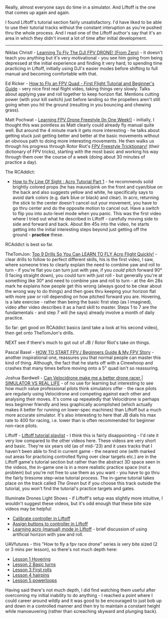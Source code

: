 Really, almost everyone says do time in a simulator. And Liftoff is the one that comes up again and again.

I found Liftoff's tutorial section fairly unsatisfactory. I'd have liked to be able to use their tutorial tracks without the constant interuption as you're pushed thru the whole process. And I read one of the Liftoff author's say that it's an area in which they didn't invest a lot of time after initial development.

---

Niklas Christl - [Learning To Fly The DJI FPV DRONE! (From Zero)](https://www.youtube.com/watch?v=Gb8nez1VtTk) - it doesn't teach you anything but it's very motivational - you see him going from being depressed at the initial experience and finding it very hard, to spending time practicing in Liftoff, initially using DJI's easier modes before shifting to full manual and becoming comfortable with that.

Ed Ricker - [How to Fly an FPV Quad - First Flight Tutorial and Beginner's Guide](https://www.youtube.com/watch?v=3-3BvdjGsVw) - very nice first real flight video, taking things very slowly. Talks about applying yaw and roll together to keep horizon flat. Mentions cutting power (with your kill switch) just before landing so the propellers aren't still going when you hit the ground (resulting in you bouncing and chewing grass).

Matt Pochwat - [Learning FPV Drone Freestyle (In One Week!)](https://www.youtube.com/watch?v=GlCgarOgtiY) - initially, I thought this was pointless as Matt clearly could already fly manual quite well. But around the 4 minute mark it gets more interesting - he talks about getting stuck just getting better and better at the basic movements without an obvious path to doing more interesting movements. He then walks us through his progress through Rotor Riot's [FPV Freestyle Tricktionary!](https://www.youtube.com/watch?v=n6RX8iI6gcQ) (their dictionary of FPV tricks), starting with the most basic and working his way through them over the course of a week (doing about 30 minutes of practice a day).

The RCAddict:

* [How to fly Line Of Sight : Acro Tutorial Part 1](https://www.youtube.com/watch?v=RSaPPGa626c) - he recommends solid brightly colored props (he has mauve/pink on the front and cyan/blue on the back and also suggests yellow and white, he specifically says to avoid dark colors (e.g. dark blue or black) and clear). In acro, returning the stick to the center doesn't cancel out your movement, you have to go thru center and do the opposite motion to cancel out. Have a switch to flip you into auto-level mode when you panic. This was the first video where I tried out what he described in Liftoff - carefully moving side to side and forward and back. About 8m 45s into the video, he starts getting into the initial interesting steps beyond just getting off the ground - **practice** these.

RCAddict is best so far.

TheTomJon: [Top 9 Drills So You Can LEARN TO FLY Acro Flight Quickly!](https://www.youtube.com/watch?v=Y_leCyI78Ng) - clear drills to follow to perfect different skills, his is the first video, I saw, where someone tries to clearly explain the need to combine yaw and roll to turn - if you're flat you can turn just with yaw, if you _could_ pitch forward 90&deg; (I facing straight down), you could turn with just roll - but generally you're at something like 30&deg; and need to combine yaw and roll to turn - at the 4m 28s mark he explains how people get this wrong (always good to be clear about the wrong way to do things) and then goes thru keeping your horizon flat with more yaw or roll depending on how pitched forward you are. Hovering, is a late exercise - rather than being the basic first step (as I imagined), video after video describes it as a hard skill to master. Steps 1 to 7 are the fundamentals - and step 7 will (he says) already involve a month of daily practice.

So far: get good on RCAddict basics (and take a look at his second video), then get onto TheTomJon's drills.

NEXT see if there's much to got out of JB / Rotor Riot's take on things.

Pascal Basel - [HOW TO START FPV / Beginners Guide & My FPV Story](https://www.youtube.com/watch?v=STE6Qp14FT4) - another inspirational one, reassures you that normal people can master this kind of thing. Although, the fact that he starts off with a Cinewhoop and crashes that many times before moving onto a 5" quad isn't so reassuring.

Joshua Bardwell - [Can Velocidrone make me a better drone racer | SIMULATOR VS REAL LIFE](https://www.youtube.com/watch?v=-hiRUwtKC_Y) - of no use for learning but interesting to see how much value professional pilots think simulators offer - the race pilots are regularly using Velocidrone and competing against each other and analysing their moves. It's come up repeatedly that Velocidrone is perhaps less beginner friendly and less graphically acomplished (which actually makes it better for running on lower-spec machines) than Liftoff but a much more accurate simulator. It's also interesting to here that JB dials his max rate to 400 for racing, i.e. lower than is often recommended for beginner non-race pilots.

Liftoff - [Liftoff tutorial playlist](https://www.youtube.com/watch?v=sFeUttykY7A&list=PLfWQBJehRTHpT9UsbppgsRsxClFCkxvEa) - I think this is fairly disappointing - I'd rate it very low compared to the other videos here. These videos are very short and basic. They're six years old (as of mid-'23) and it uses tracks that I haven't been able to find in current game - the nearest one (with marked out areas for practicing controlled flying over clear targets etc.) are in the Liftoff game's tutorial section but rather than the abstract 3D space seen in the videos, the in-game one is in a more realistic practice space (not a problem) but you're not free to use them as you want - you have to go thru the fairly tiresome step-wise tutorial process. The in-game tutorial takes place on the track called _The Green_ but if you choose this track outside the tutorial, you won't find the tutorial's practice targets and gates.

Illuminate Drones Light Shows - if Liftoff's setup was slightly more intuitive, I wouldn't suggest these videos, but it's odd enough that these bite size videos may be helpful:

* [Calibrate controller in Liftoff](https://www.youtube.com/watch?v=XHBU-1381f4)
* [Assign buttons to controller in Liftoff](https://www.youtube.com/watch?v=aYyaz4h16sM)
* [Learning acro (manual) mode in Liftoff](https://www.youtube.com/watch?v=fGIkdQQqOiA) - brief discussion of using artificial horizon with yaw and roll.

UAVfutures - this "How to fly a fpv race drone" series is very bite sized (2 or 3 mins per lesson), so there's not much depth here:

* [Lesson 1 Hovering](https://www.youtube.com/watch?v=pnmZ8yDqFfc)
* [Lesson 2 Basic turns](https://www.youtube.com/watch?v=pgheJzA1WfQ)
* [Lesson 3 First rolls](https://www.youtube.com/watch?v=kNfznGQU39c)
* [Lesson 4 hairpins](https://www.youtube.com/watch?v=uECmB-lwtPA)
* [Lesson 5 powerloops](https://www.youtube.com/watch?v=ooXDVRuI8TQ)

Having said there's not much depth, I did find watching them useful after overcoming my initial inability to do anything - I reached a point where I could career around wildly and it was good to be encouraged to just bob up and down in a controlled manner and then try to maintain a constant height while manoeuvering (rather than screaching skyward and plunging back).
